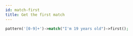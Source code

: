 ```yaml
---
id: match-first
title: Get the first match
---
```


```php
pattern('[0-9]+')->match("I'm 19 years old")->first();
```
